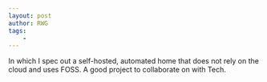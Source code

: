 ```yaml
---
layout: post
author: RWG
tags:
    - 
---
```


In which I spec out a self-hosted, automated home that does not rely on the cloud and uses FOSS. A good project to collaborate on with Tech.
